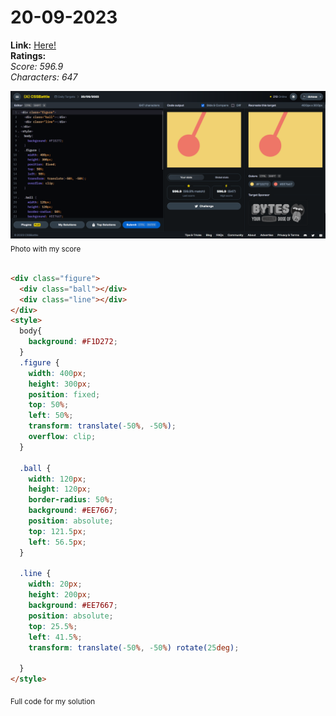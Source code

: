 # 20-09-2023

**Link:** [Here!](https://cssbattle.dev/play/ZjYJbaWLcSbiaXJnAjhR)
<br>
**Ratings:**
<br>
*Score: 596.9*
<br>
*Characters: 647*

![20-09-2023](/daily-targets/09-2023/20-09-2023/20-09-2023-solution.png)
<sub>Photo with my score</sub>
<br>
<br>

```html
<div class="figure">
  <div class="ball"></div>
  <div class="line"></div>
</div>
<style>
  body{
    background: #F1D272;
  }
  .figure {
    width: 400px;
    height: 300px;
    position: fixed;
    top: 50%;
    left: 50%;
    transform: translate(-50%, -50%);
    overflow: clip;
  }

  .ball {
    width: 120px;
    height: 120px;
    border-radius: 50%;
    background: #EE7667;
    position: absolute;
    top: 121.5px;
    left: 56.5px;
  }

  .line {
    width: 20px;
    height: 200px;
    background: #EE7667;
    position: absolute;
    top: 25.5%;
    left: 41.5%;
    transform: translate(-50%, -50%) rotate(25deg);
    
  }
</style>
```
<sub>Full code for my solution</sub>
